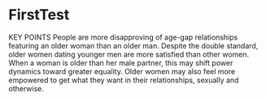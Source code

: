 # FirstTest
KEY POINTS
People are more disapproving of age-gap relationships featuring an older woman than an older man.
Despite the double standard, older women dating younger men are more satisfied than other women.
When a woman is older than her male partner, this may shift power dynamics toward greater equality.
Older women may also feel more empowered to get what they want in their relationships, sexually and otherwise.

